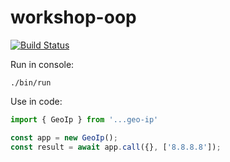 # workshop-oop
[![Build Status](https://travis-ci.org/imamatory/workshop-oop.svg?branch=master)](https://travis-ci.org/imamatory/workshop-oop)

Run in console:
```
./bin/run
```

Use in code:
```js
import { GeoIp } from '...geo-ip'

const app = new GeoIp();
const result = await app.call({}, ['8.8.8.8']);
```
